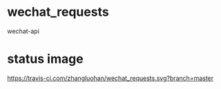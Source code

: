 # wechat_requests
wechat-api

# status image
https://travis-ci.com/zhangluohan/wechat_requests.svg?branch=master
